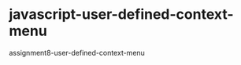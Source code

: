 javascript-user-defined-context-menu
====================================

assignment8-user-defined-context-menu
